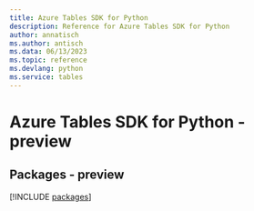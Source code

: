 ```yaml
---
title: Azure Tables SDK for Python
description: Reference for Azure Tables SDK for Python
author: annatisch
ms.author: antisch
ms.data: 06/13/2023
ms.topic: reference
ms.devlang: python
ms.service: tables
---
```

# Azure Tables SDK for Python - preview
## Packages - preview
[!INCLUDE [packages](tables-index.md)]